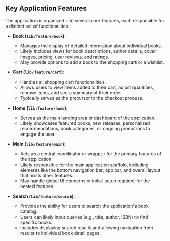 ## Key Application Features

The application is organized into several core features, each responsible for a distinct set of functionalities:

*   **Book (`lib/feature/book`)**:
    *   Manages the display of detailed information about individual books.
    *   Likely includes views for book descriptions, author details, cover images, pricing, user reviews, and ratings.
    *   May provide options to add a book to the shopping cart or a wishlist.

*   **Cart (`lib/feature/cart`)**:
    *   Handles all shopping cart functionalities.
    *   Allows users to view items added to their cart, adjust quantities, remove items, and see a summary of their order.
    *   Typically serves as the precursor to the checkout process.

*   **Home (`lib/feature/home`)**:
    *   Serves as the main landing area or dashboard of the application.
    *   Likely showcases featured books, new releases, personalized recommendations, book categories, or ongoing promotions to engage the user.

*   **Main (`lib/feature/main`)**:
    *   Acts as a central coordinator or wrapper for the primary features of the application.
    *   Likely responsible for the main application scaffold, including elements like the bottom navigation bar, app bar, and overall layout that hosts other features.
    *   May handle global UI concerns or initial setup required for the nested features.

*   **Search (`lib/feature/search`)**:
    *   Provides the ability for users to search the application's book catalog.
    *   Users can likely input queries (e.g., title, author, ISBN) to find specific books.
    *   Includes displaying search results and allowing navigation from results to individual book detail pages.
